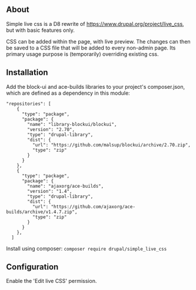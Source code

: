 ## About

Simple live css is a D8 rewrite of https://www.drupal.org/project/live_css,
but with basic features only.

CSS can be added within the page, with live preview. The changes can then
be saved to a CSS file that will be added to every non-admin page. Its
primary usage purpose is (temporarily) overriding existing css.

## Installation

Add the block-ui and ace-builds libraries to your project's composer.json,
which are defined as a dependency in this module:

```
"repositories": [
    {
      "type": "package",
      "package": {
        "name": "library-blockui/blockui",
        "version": "2.70",
        "type": "drupal-library",
        "dist": {
          "url": "https://github.com/malsup/blockui/archive/2.70.zip",
          "type": "zip"
        }
      }
    },
    {
      "type": "package",
      "package": {
        "name": "ajaxorg/ace-builds",
        "version": "1.4",
        "type": "drupal-library",
        "dist": {
          "url": "https://github.com/ajaxorg/ace-builds/archive/v1.4.7.zip",
          "type": "zip"
        }
      }
    },
  ]
```

Install using composer: `composer require drupal/simple_live_css`

## Configuration

Enable the 'Edit live CSS' permission.

